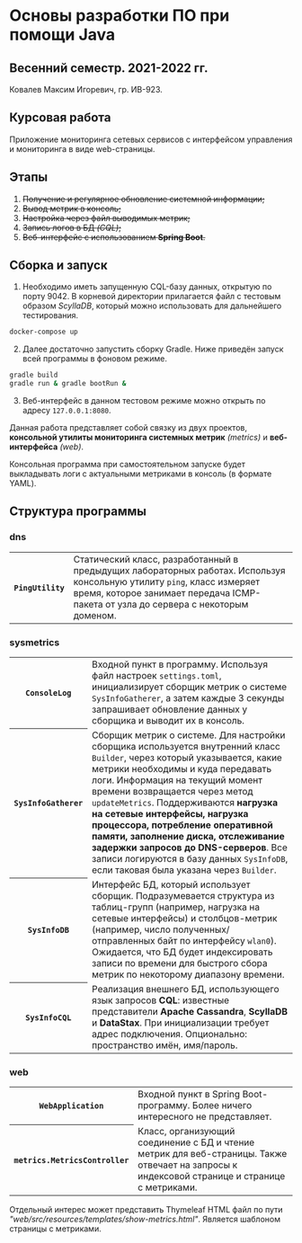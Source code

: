 # Основы разработки ПО при помощи Java

## Весенний семестр. 2021-2022 гг.

Ковалев Максим Игоревич, гр. ИВ-923.

## Курсовая работа

Приложение мониторинга сетевых сервисов с интерфейсом управления и мониторинга в виде web-страницы.

## Этапы

1. ~~Получение и регулярное обновление системной информации;~~
2. ~~Вывод метрик в консоль;~~
3. ~~Настройка через файл выводимых метрик;~~
4. ~~Запись логов в БД *(CQL)*;~~
5. ~~Веб-интерфейс с использованием **Spring Boot**.~~

## Сборка и запуск

1. Необходимо иметь запущенную CQL-базу данных, открытую по порту 9042. В корневой директории прилагается файл с тестовым образом *ScyllaDB*, который можно использовать для дальнейшего тестирования.
```sh
docker-compose up
```

2. Далее достаточно запустить сборку Gradle. Ниже приведён запуск всей программы в фоновом режиме.
```sh
gradle build
gradle run & gradle bootRun &
```

3. Веб-интерфейс в данном тестовом режиме можно открыть по адресу `127.0.0.1:8080`.

Данная работа представляет собой связку из двух проектов, **консольной утилиты мониторинга системных метрик** *(metrics)* и **веб-интерфейса** *(web)*.

Консольная программа при самостоятельном запуске будет выкладывать логи с актуальными метриками в консоль (в формате YAML).

## Структура программы

### dns

<table>
  <tr>
    <th><code>PingUtility</code></th>
    <td>Статический класс, разработанный в предыдущих лабораторных работах. Используя консольную утилиту <code>ping</code>, класс измеряет время, которое занимает передача ICMP-пакета от узла до сервера с некоторым доменом.</td>
  </tr>
</table>

### sysmetrics

<table>
  <tr>
    <th><code>ConsoleLog</code></th>
    <td>Входной пункт в программу. Используя файл настроек <code>settings.toml</code>, инициализирует сборщик метрик о системе <code>SysInfoGatherer</code>, а затем каждые 3 секунды запрашивает обновление данных у сборщика и выводит их в консоль.</td>
  </tr>
  <tr>
    <th><code>SysInfoGatherer</code></th>
    <td>Сборщик метрик о системе. Для настройки сборщика используется внутренний класс <code>Builder</code>, через который указывается, какие метрики необходимы и куда передавать логи. Информация на текущий момент времени возвращается через метод <code>updateMetrics</code>. Поддерживаются <b>нагрузка на сетевые интерфейсы, нагрузка процессора, потребление оперативной памяти, заполнение диска, отслеживание задержки запросов до DNS-серверов</b>. Все записи логируются в базу данных <code>SysInfoDB</code>, если таковая была указана через <code>Builder</code>.</td>
  </tr>
  <tr>
    <th><code>SysInfoDB</code></th>
    <td>Интерфейс БД, который использует сборщик. Подразумевается структура из таблиц-групп (например, нагрузка на сетевые интерфейсы) и столбцов-метрик (например, число полученных/отправленных байт по интерфейсу <code>wlan0</code>). Ожидается, что БД будет индексировать записи по времени для быстрого сбора метрик по некоторому диапазону времени.</td>
  </tr>
  <tr>
    <th><code>SysInfoCQL</code></th>
    <td>Реализация внешнего БД, использующего язык запросов <b>CQL</b>: известные представители <b>Apache Cassandra</b>, <b>ScyllaDB</b> и <b>DataStax</b>. При инициализации требует адрес подключения. Опционально: пространство имён, имя/пароль.</td>
  </tr>
</table>

### web

<table>
  <tr>
    <th><code>WebApplication</code></th>
    <td>Входной пункт в Spring Boot-программу. Более ничего интересного не представляет.</td>
  </tr>
  <tr>
    <th><code>metrics.MetricsController</code></th>
    <td>Класс, организующий соединение с БД и чтение метрик для веб-страницы. Также отвечает на запросы к индексовой странице и странице с метриками.</td>
  </tr>
</table>

Отдельный интерес может представить Thymeleaf HTML файл по пути *"web/src/resources/templates/show-metrics.html"*. Является шаблоном страницы с метриками.